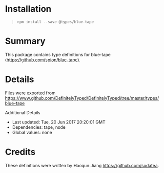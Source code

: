 # Installation
> `npm install --save @types/blue-tape`

# Summary
This package contains type definitions for blue-tape (https://github.com/spion/blue-tape).

# Details
Files were exported from https://www.github.com/DefinitelyTyped/DefinitelyTyped/tree/master/types/blue-tape

Additional Details
 * Last updated: Tue, 20 Jun 2017 20:20:01 GMT
 * Dependencies: tape, node
 * Global values: none

# Credits
These definitions were written by Haoqun Jiang <https://github.com/sodatea>.
